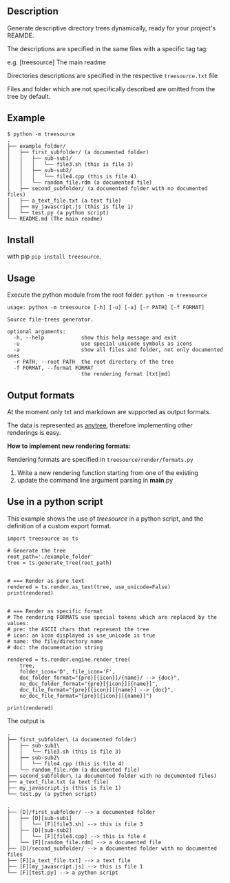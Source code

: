 ## Description
Generate descriptive directory trees dynamically, ready for your project's REAMDE.

The descriptions are specified in the same files with a specific tag tag:

e.g. [treesource] The main readme

Directories descriptions are specified in the respective `treesource.txt` file

Files and folder which are not specifically described are omitted from the tree by default.

## Example
```
$ python -m treesource
.
├── example_folder/
│   ├── first_subfolder/ (a documented folder)
│   │   ├── sub-sub1/
│   │   │   └── file3.sh (this is file 3)
│   │   ├── sub-sub2/
│   │   │   └── file4.cpp (this is file 4)
│   │   └── random_file.rdm (a documented file)
│   ├── second_subfolder/ (a documented folder with no documented files)
│   ├── a_text_file.txt (a text file)
│   ├── my_javascript.js (this is file 1)
│   └── test.py (a python script)
└── README.md (The main readme)
```

## Install
with pip `pip install treesource`.

## Usage
Execute the python module from the root folder: `python -m treesource`
```
usage: python -m treesource [-h] [-u] [-a] [-r PATH] [-f FORMAT]

Source file-trees generator.

optional arguments:
  -h, --help            show this help message and exit
  -u                    use special unicode symbols as icons
  -a                    show all files and folder, not only documented ones
  -r PATH, --root PATH  the root directory of the tree
  -f FORMAT, --format FORMAT
                        the rendering format [txt|md]
```

## Output formats
At the moment only txt and markdown are supported as output formats.

The data is represented as [anytree](https://anytree.readthedocs.io/en/2.8.0/index.html), therefore implementing other renderings is easy.

**How to implement new rendering formats:**

Rendering formats are specified in `treesource/render/formats.py`
1. Write a new rendering function starting from one of the existing
2. update the command line argument parsing in __main__.py

## Use in a python script
This example shows the use of *treesource* in a python script, and the definition of a custom export format.

```{pyhon}
import treesource as ts

# Generate the tree
root_path='./example_folder'
tree = ts.generate_tree(root_path)


# === Render as pure text
rendered = ts.render.as_text(tree, use_unicode=False)
print(rendered)


# === Render as specific format
# The rendering FORMATS use special tokens which are replaced by the values:
# pre: the ASCII chars that represent the tree
# icon: an icon displayed is use_unicode is true
# name: the file/directory name
# doc: the documentation string

rendered = ts.render.engine.render_tree(
    tree,
    folder_icon='D', file_icon='F',
    doc_folder_format="{pre}[{icon}]/{name}/ --> {doc}",
    no_doc_folder_format="{pre}[{icon}][{name}]",
    doc_file_format="{pre}[{icon}][{name}] --> {doc}",
    no_doc_file_format="{pre}[{icon}][{name}]")

print(rendered)
```

The output is

```
.
├── first_subfolder\ (a documented folder)
│   ├── sub-sub1\
│   │   └── file3.sh (this is file 3)
│   ├── sub-sub2\
│   │   └── file4.cpp (this is file 4)
│   └── random_file.rdm (a documented file)
├── second_subfolder\ (a documented folder with no documented files)
├── a_text_file.txt (a text file)
├── my_javascript.js (this is file 1)
└── test.py (a python script)

.
├── [D]/first_subfolder/ --> a documented folder
│   ├── [D][sub-sub1]
│   │   └── [F][file3.sh] --> this is file 3
│   ├── [D][sub-sub2]
│   │   └── [F][file4.cpp] --> this is file 4
│   └── [F][random_file.rdm] --> a documented file
├── [D]/second_subfolder/ --> a documented folder with no documented files
├── [F][a_text_file.txt] --> a text file
├── [F][my_javascript.js] --> this is file 1
└── [F][test.py] --> a python script
```
